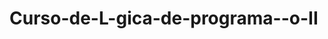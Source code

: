 # Curso-de-L-gica-de-programa--o-II

<!-- bandeiras.html -->

<canvas width="600" height="400"></canvas>

<script>

function desenhaBandeiraBrasil() {
    var tela = document.querySelector('canvas');
    var pincel = tela.getContext('2d');

    pincel.fillStyle="green";
    pincel.fillRect(0, 0, 600, 400);

    pincel.fillStyle="yellow";
    pincel.beginPath();
    pincel.moveTo(300, 50);
    pincel.lineTo(50, 200);
    pincel.lineTo(550, 200);
    pincel.fill();

    pincel.beginPath();
    pincel.moveTo(50, 200);
    pincel.lineTo(300, 350);
    pincel.lineTo(550, 200);
    pincel.fill();

    pincel.fillStyle="darkblue";
    pincel.beginPath();

    pincel.arc(300, 200, 100, 0, 2* 3.14);
    pincel.fill();
}


function desenhaBandeiraAlemanha() {
    var tela = document.querySelector('canvas');
    var pincel = tela.getContext('2d');

    pincel.fillStyle = 'black';
    pincel.fillRect(0, 0, 600, 133);

    pincel.fillStyle = 'red';
    pincel.fillRect(0, 133, 600, 133);

    pincel.fillStyle = 'yellow';
    pincel.fillRect(0, 266, 600, 133);
}

</script>
